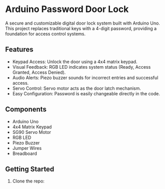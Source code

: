 # Arduino Password Door Lock

A secure and customizable digital door lock system built with Arduino Uno. This project replaces traditional keys with a 4-digit password, providing a foundation for access control systems.

## Features

- Keypad Access: Unlock the door using a 4x4 matrix keypad.
- Visual Feedback: RGB LED indicates system status (Ready, Access Granted, Access Denied).
- Audio Alerts: Piezo buzzer sounds for incorrect entries and successful access.
- Servo Control: Servo motor acts as the door latch mechanism.
- Easy Configuration: Password is easily changeable directly in the code.

## Components

- Arduino Uno
- 4x4 Matrix Keypad
- SG90 Servo Motor
- RGB LED
- Piezo Buzzer
- Jumper Wires
- Breadboard

## Getting Started

1. Clone the repo:
